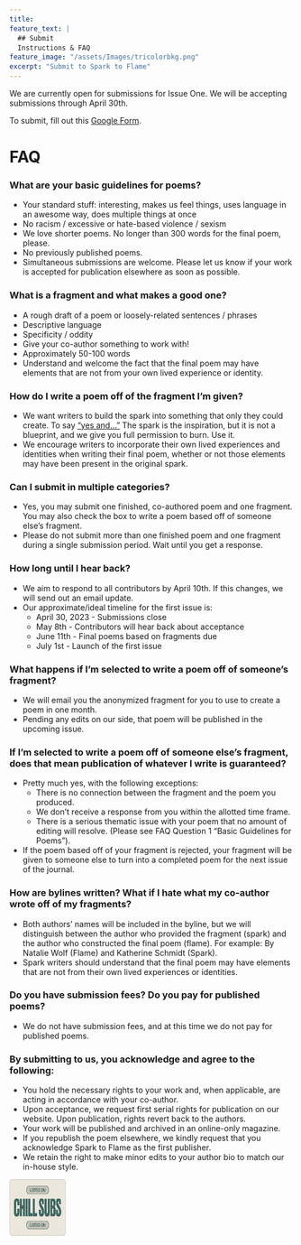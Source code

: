 ```yaml
---
title: 
feature_text: |
  ## Submit
  Instructions & FAQ
feature_image: "/assets/Images/tricolorbkg.png"
excerpt: "Submit to Spark to Flame"
---
```

We are currently open for submissions for Issue One. We will be accepting submissions through April 30th.

To submit, fill out this [Google Form](https://docs.google.com/forms/d/e/1FAIpQLScK-5ArvstWpBkvBcw4TYKUSAPVl5In5AHuAPFlRvVUN_zhCA/viewform).

# FAQ

### What are your basic guidelines for poems?
* Your standard stuff: interesting, makes us feel things, uses language in an awesome way, does multiple things at once
* No racism / excessive or hate-based violence / sexism
* We love shorter poems. No longer than 300 words for the final poem, please.
* No previously published poems.
* Simultaneous submissions are welcome. Please let us know if your work is accepted for publication elsewhere as soon as possible.

### What is a fragment and what makes a good one?
* A rough draft of a poem or loosely-related sentences / phrases
* Descriptive language
* Specificity / oddity
* Give your co-author something to work with!
* Approximately 50-100 words
* Understand and welcome the fact that the final poem may have elements that are not from your own lived experience or identity.

### How do I write a poem off of the fragment I’m given?
* We want writers to build the spark into something that only they could create. To say [“yes and…”](https://en.wikipedia.org/wiki/Yes,_and...) The spark is the inspiration, but it is not a blueprint, and we give you full permission to burn. Use it.
* We encourage writers to incorporate their own lived experiences and identities when writing their final poem, whether or not those elements may have been present in the original spark.

### Can I submit in multiple categories?
* Yes, you may submit one finished, co-authored poem and one fragment. You may also check the box to write a poem based off of someone else’s fragment.
* Please do not submit more than one finished poem and one fragment during a single submission period. Wait until you get a response.

### How long until I hear back?
* We aim to respond to all contributors by April 10th. If this changes, we will send out an email update.
* Our approximate/ideal timeline for the first issue is:
  * April 30, 2023 - Submissions close
  * May 8th - Contributors will hear back about acceptance
  * June 11th - Final poems based on fragments due
  * July 1st - Launch of the first issue

### What happens if I’m selected to write a poem off of someone’s fragment?
* We will email you the anonymized fragment for you to use to create a poem in one month.
* Pending any edits on our side, that poem will be published in the upcoming issue.

### If I’m selected to write a poem off of someone else’s fragment, does that mean publication of whatever I write is guaranteed?
* Pretty much yes, with the following exceptions:
  * There is no connection between the fragment and the poem you produced.
  * We don’t receive a response from you within the allotted time frame.
  * There is a serious thematic issue with your poem that no amount of editing will resolve. (Please see FAQ Question 1 “Basic Guidelines for Poems”).
* If the poem based off of your fragment is rejected, your fragment will be given to someone else to turn into a completed poem for the next issue of the journal.

### How are bylines written? What if I hate what my co-author wrote off of my fragments?
* Both authors’ names will be included in the byline, but we will distinguish between the author who provided the fragment (spark) and the author who constructed the final poem (flame). For example: By Natalie Wolf (Flame) and Katherine Schmidt (Spark).
* Spark writers should understand that the final poem may have elements that are not from their own lived experiences or identities.

### Do you have submission fees? Do you pay for published poems?
* We do not have submission fees, and at this time we do not pay for published poems.

### By submitting to us, you acknowledge and agree to the following:
* You hold the necessary rights to your work and, when applicable, are acting in accordance with your co-author.
* Upon acceptance, we request first serial rights for publication on our website. Upon publication, rights revert back to the authors.
* Your work will be published and archived in an online-only magazine.
* If you republish the poem elsewhere, we kindly request that you acknowledge Spark to Flame as the first publisher.
* We retain the right to make minor edits to your author bio to match our in-house style.

<img src="/assets/Images/chill-subs-sticker-clean-1.png" alt="Chill subs listing sticker" style="height: 100px; width:100px;"/>